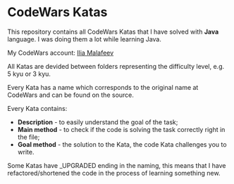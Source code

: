 # CodeWars Katas

This repository contains all CodeWars Katas that I have solved with **Java** language.
I was doing them a lot while learning Java.

My CodeWars account: [Ilia Malafeev](https://www.codewars.com/users/IliaMalafeev)

All Katas are devided between folders representing the difficulty level, e.g. 5 kyu or 3 kyu.

Every Kata has a name which corresponds to the original name at CodeWars and can be found on the source.

Every Kata contains:
* **Description** - to easily understand the goal of the task;
* **Main method** - to check if the code is solving the task correctly right in the file;
* **Goal method** - the solution to the Kata, the code Kata challenges you to write.

Some Katas have _UPGRADED ending in the naming, this means that I have refactored/shortened the code in the process of learning something new.
